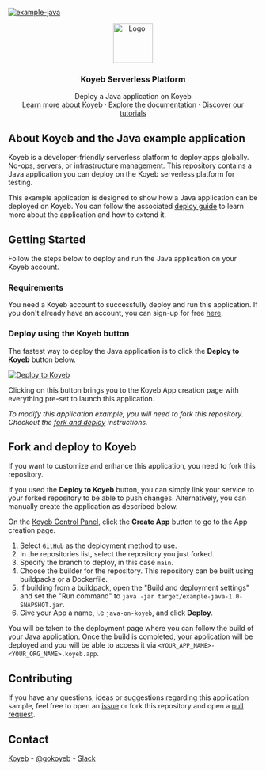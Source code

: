 [![example-java](https://github.com/koyeb/example-java/actions/workflows/deploy.yaml/badge.svg)](https://github.com/koyeb/example-java/actions)

<div align="center">
  <a href="https://koyeb.com">
    <img src="https://www.koyeb.com/static/images/icons/koyeb.svg" alt="Logo" width="80" height="80">
  </a>
  <h3 align="center">Koyeb Serverless Platform</h3>
  <p align="center">
    Deploy a Java application on Koyeb
    <br />
    <a href="https://koyeb.com">Learn more about Koyeb</a>
    ·
    <a href="https://koyeb.com/docs">Explore the documentation</a>
    ·
    <a href="https://koyeb.com/tutorials">Discover our tutorials</a>
  </p>
</div>


## About Koyeb and the Java example application

Koyeb is a developer-friendly serverless platform to deploy apps globally. No-ops, servers, or infrastructure management.  This repository contains a Java application you can deploy on the Koyeb serverless platform for testing.

This example application is designed to show how a Java application can be deployed on Koyeb.  You can follow the associated [deploy guide](https://koyeb.com/docs/deploy/java) to learn more about the application and how to extend it.

## Getting Started

Follow the steps below to deploy and run the Java application on your Koyeb account.

### Requirements

You need a Koyeb account to successfully deploy and run this application. If you don't already have an account, you can sign-up for free [here](https://app.koyeb.com/auth/signup).

### Deploy using the Koyeb button

The fastest way to deploy the Java application is to click the **Deploy to Koyeb** button below.

[![Deploy to Koyeb](https://www.koyeb.com/static/images/deploy/button.svg)](https://app.koyeb.com/deploy?name=example-java&type=git&repository=koyeb%2Fexample-java&branch=main&run_command=java+-jar+target%2Fexample-java-1.0-SNAPSHOT.jar&ports=8000%3Bhttp%3B%2F)

Clicking on this button brings you to the Koyeb App creation page with everything pre-set to launch this application.

_To modify this application example, you will need to fork this repository. Checkout the [fork and deploy](#fork-and-deploy-to-koyeb) instructions._

## Fork and deploy to Koyeb

If you want to customize and enhance this application, you need to fork this repository.

If you used the **Deploy to Koyeb** button, you can simply link your service to your forked repository to be able to push changes.  Alternatively, you can manually create the application as described below.

On the [Koyeb Control Panel](//app.koyeb.com/apps), click the **Create App** button to go to the App creation page.

1. Select `GitHub` as the deployment method to use.
2. In the repositories list, select the repository you just forked.
3. Specify the branch to deploy, in this case `main`.
4. Choose the builder for the repository.  This repository can be built using buildpacks or a Dockerfile.
5. If building from a buildpack, open the "Build and deployment settings" and set the "Run command" to `java -jar target/example-java-1.0-SNAPSHOT.jar`.
6. Give your App a name, i.e `java-on-koyeb`, and click **Deploy**.

You will be taken to the deployment page where you can follow the build of your Java application. Once the build is completed, your application will be deployed and you will be able to access it via `<YOUR_APP_NAME>-<YOUR_ORG_NAME>.koyeb.app`.

## Contributing

If you have any questions, ideas or suggestions regarding this application sample, feel free to open an [issue](https://github.com/koyeb/example-java/issues) or fork this repository and open a [pull request](https://github.com/koyeb/example-java/pulls).

## Contact

[Koyeb](https://www.koyeb.com) - [@gokoyeb](https://twitter.com/gokoyeb) - [Slack](http://slack.koyeb.com/)
